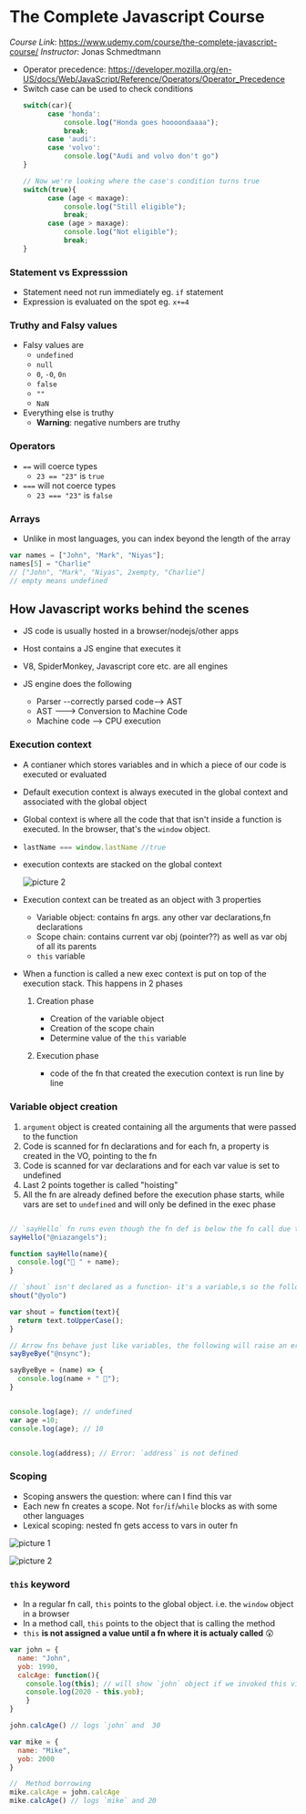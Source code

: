# The Complete Javascript Course
*Course Link*: https://www.udemy.com/course/the-complete-javascript-course/
*Instructor*: Jonas Schmedtmann

- Operator precedence: https://developer.mozilla.org/en-US/docs/Web/JavaScript/Reference/Operators/Operator_Precedence
- Switch case can be used to check conditions
  ```javascript
  switch(car){
        case 'honda': 
            console.log("Honda goes hoooondaaaa");
            break;
        case 'audi':
        case 'volvo':
            console.log("Audi and volvo don't go")
  }

  // Now we're looking where the case's condition turns true
  switch(true){
        case (age < maxage): 
            console.log("Still eligible");
            break;
        case (age > maxage):
            console.log("Not eligible");
            break;
  }
  ```

### Statement vs Expresssion
- Statement need not run immediately eg. `if` statement
- Expression is evaluated on the spot eg. `x+=4`

### Truthy and Falsy values
- Falsy values are
  - `undefined`
  - `null`
  - `0`, `-0`, `0n`
  - `false`
  - `""`
  - `NaN`
- Everything else is truthy
  - **Warning**: negative numbers are truthy

### Operators
- `==` will coerce types 
  - `23 == "23"` is `true`
- `===` will not coerce types
  - `23 === "23"` is `false`

### Arrays
- Unlike in most languages, you can index beyond the length of the array
```javascript
var names = ["John", "Mark", "Niyas"];
names[5] = "Charlie"
// ["John", "Mark", "Niyas", 2xempty, "Charlie"]
// empty means undefined
```

## How Javascript works behind the scenes
- JS code is usually hosted in a browser/nodejs/other apps
- Host contains a JS engine that executes it
- V8, SpiderMonkey, Javascript core etc. are all engines

- JS engine does the following
  - Parser --correctly parsed code--> AST
  - AST ---> Conversion to Machine Code
  - Machine code --> CPU execution

### Execution context
  - A contianer which stores variables and in which a piece of our code is executed or evaluated
  - Default execution context is always executed in the global context and associated with the global object
  - Global context is where all the code that that isn't inside a function is executed. In the browser, that's the `window` object.
  - ```javascript 
    lastName === window.lastName //true
    ```
  - execution contexts are stacked on the global context  
 
    ![picture 2](images/4585c8074cc36436e5a7907ce0db95f82289ab72c880dd48b0bd238c52c86d6e.png)  

- Execution context can be treated as an object with 3 properties
  - Variable object: contains fn args. any other var declarations,fn declarations
  - Scope chain: contains current var obj (pointer??) as well as var obj of all its parents
  - `this` variable

- When a function is called a new exec context is put on top of the execution stack. This happens in 2 phases
  1. Creation phase
     - Creation of the variable object
     - Creation of the scope chain
     - Determine value of the `this` variable

  2. Execution phase
     - code of the fn that created the execution context is run line by line

### Variable object creation
1. `argument` object is created containing all the arguments that were passed to the function
1. Code is scanned for fn declarations and for each fn, a property is created in the VO, pointing to the fn
1. Code is scanned for var declarations and for each var value is set to undefined
1. Last 2 points together is called "hoisting"
1. All the fn are already defined before the execution phase starts, while vars are set to `undefined` and will only be defined in the exec phase

```javascript

// `sayHello` fn runs even though the fn def is below the fn call due to hoisting
sayHello("@niazangels");

function sayHello(name){
  console.log("👋 " + name);
}

// `shout` isn't declared as a function- it's a variable,s so the following code raises an error
shout("@yolo")

var shout = function(text){
  return text.toUpperCase();
}

// Arrow fns behave just like variables, the following will raise an error
sayByeBye("@nsync");

sayByeBye = (name) => {
  console.log(name + " 👋");
}
```


```javascript

console.log(age); // undefined
var age =10;
console.log(age); // 10


console.log(address); // Error: `address` is not defined
```

### Scoping
- Scoping answers the question: where can I find this var
- Each new fn creates a scope. Not `for`/`if`/`while` blocks as with some other languages
- Lexical scoping: nested fn gets access to vars in outer fn

![picture 1](images/92b18dc33078a969d756caf0d54de69418851ade9cf82697ea1058123a9314f3.png)  

![picture 2](images/786e3f835befd48b040120d9f993acdf5c9d0f67ddeb57b6306e983be12ffdca.png)  

### `this` keyword
  - In a regular fn call, `this` points to the global object. i.e. the `window` object in a browser
  - In a method call, `this` points to the object that is calling the method
  - `this` **is not assigned a value until a fn where it is actualy called** 😲


```javascript
var john = {
  name: "John",
  yob: 1990,
  calcAge: function(){ 
    console.log(this); // will show `john` object if we invoked this via john.calcAge()
    console.log(2020 - this.yob); 
    }
}

john.calcAge() // logs `john` and  30

var mike = {
  name: "Mike",
  yob: 2000
}

//  Method borrowing
mike.calcAge = john.calcAge
mike.calcAge() // logs `mike` and 20
```